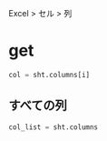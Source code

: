 Excel > セル > 列
# get
```python
col = sht.columns[i]
```

## すべての列
```python
col_list = sht.columns
```
